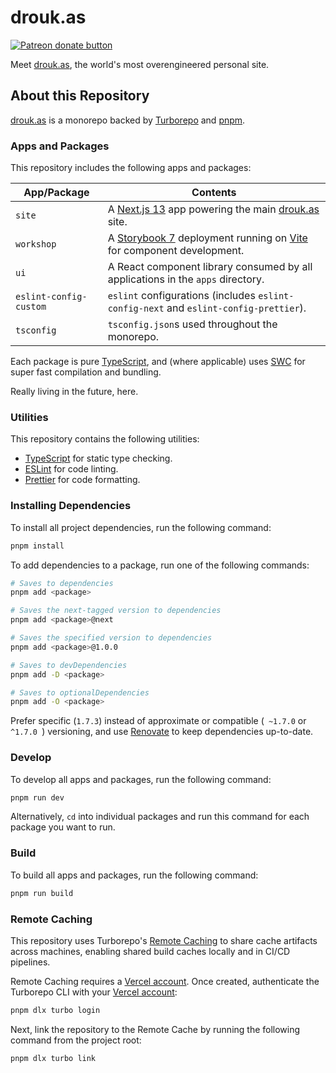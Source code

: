 # drouk.as

<span class="badge-patreon"><a href="https://www.patreon.com/user?u=86015387" title="Donate to this project using Patreon"><img src="https://img.shields.io/badge/patreon-donate-green.svg" alt="Patreon donate button" /></a></span>

Meet [drouk.as](https://drouk.as/), the world's most overengineered personal site.

## About this Repository

[drouk.as](https://drouk.as/) is a monorepo backed by [Turborepo](https://turbo.build/repo) and [pnpm](https://pnpm.io).

### Apps and Packages

This repository includes the following apps and packages:

| App/Package            | Contents                                                                                                               |
| ---------------------- | ---------------------------------------------------------------------------------------------------------------------- |
| `site`                 | A [Next.js 13](https://nextjs.org/) app powering the main [drouk.as](https://drouk.as/) site.                          |
| `workshop`             | A [Storybook 7](https://storybook.js.org/) deployment running on [Vite](https://vitejs.dev) for component development. |
| `ui`                   | A React component library consumed by all applications in the `apps` directory.                                        |
| `eslint-config-custom` | `eslint` configurations (includes `eslint-config-next` and `eslint-config-prettier`).                                  |
| `tsconfig`             | `tsconfig.json`s used throughout the monorepo.                                                                         |

Each package is pure [TypeScript](https://www.typescriptlang.org/), and (where applicable) uses [SWC](https://swc.rs/) for super fast compilation and bundling.

Really living in the future, here.

### Utilities

This repository contains the following utilities:

- [TypeScript](https://www.typescriptlang.org/) for static type checking.
- [ESLint](https://eslint.org/) for code linting.
- [Prettier](https://prettier.io) for code formatting.

### Installing Dependencies

To install all project dependencies, run the following command:

```sh
pnpm install
```

To add dependencies to a package, run one of the following commands:

```sh
# Saves to dependencies
pnpm add <package>

# Saves the next-tagged version to dependencies
pnpm add <package>@next

# Saves the specified version to dependencies
pnpm add <package>@1.0.0

# Saves to devDependencies
pnpm add -D <package>

# Saves to optionalDependencies
pnpm add -O <package>
```

Prefer specific (`1.7.3`) instead of approximate or compatible (` ~1.7.0` or `^1.7.0 `) versioning, and use [Renovate](https://docs.renovatebot.com/) to keep dependencies up-to-date.

### Develop

To develop all apps and packages, run the following command:

```sh
pnpm run dev
```

Alternatively, `cd` into individual packages and run this command for each package you want to run.

### Build

To build all apps and packages, run the following command:

```sh
pnpm run build
```

### Remote Caching

This repository uses Turborepo's [Remote Caching](https://turbo.build/repo/docs/core-concepts/remote-caching) to share cache artifacts across machines, enabling shared build caches locally and in CI/CD pipelines.

Remote Caching requires a [Vercel account](https://vercel.com/signup). Once created, authenticate the Turborepo CLI with your [Vercel account](https://vercel.com/docs/concepts/personal-accounts/overview):

```sh
pnpm dlx turbo login
```

Next, link the repository to the Remote Cache by running the following command from the project root:

```sh
pnpm dlx turbo link
```
